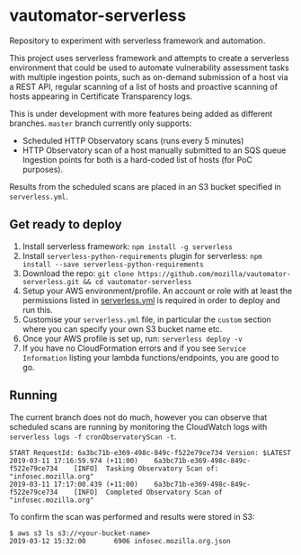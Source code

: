 # vautomator-serverless
Repository to experiment with serverless framework and automation.

This project uses serverless framework and attempts to create a serverless environment that could be used to automate vulnerability assessment tasks with multiple ingestion points, such as on-demand submission of a host via a REST API, regular scanning of a list of hosts and proactive scanning of hosts appearing in Certificate Transparency logs.

This is under development with more features being added as different branches. `master` branch currently only supports:
- Scheduled HTTP Observatory scans (runs every 5 minutes)
- HTTP Observatory scan of a host manually submitted to an SQS queue
Ingestion points for both is a hard-coded list of hosts (for PoC purposes).

Results from the scheduled scans are placed in an S3 bucket specified in `serverless.yml`.

## Get ready to deploy

1. Install serverless framework: `npm install -g serverless`
2. Install `serverless-python-requirements` plugin for serverless: `npm install --save serverless-python-requirements`
3. Download the repo: `git clone https://github.com/mozilla/vautomator-serverless.git && cd vautomator-serverless`
4. Setup your AWS environment/profile. An account or role with at least the permissions listed in [serverless.yml](https://github.com/mozilla/vautomator-serverless/blob/master/serverless.yml#L10-L26) is required in order to deploy and run this.
5. Customise your `serverless.yml` file, in particular the `custom` section where you can specify your own S3 bucket name etc.
6. Once your AWS profile is set up, run: `serverless deploy -v`
7. If you have no CloudFormation errors and if you see `Service Information` listing your lambda functions/endpoints, you are good to go.

## Running

The current branch does not do much, however you can observe that scheduled scans are running by monitoring the CloudWatch logs with `serverless logs -f cronObservatoryScan -t`.

```
START RequestId: 6a3bc71b-e369-498c-849c-f522e79ce734 Version: $LATEST
2019-03-11 17:16:59.974 (+11:00)	6a3bc71b-e369-498c-849c-f522e79ce734	[INFO]	Tasking Observatory Scan of: "infosec.mozilla.org"
2019-03-11 17:17:00.439 (+11:00)	6a3bc71b-e369-498c-849c-f522e79ce734	[INFO]	Completed Observatory Scan of "infosec.mozilla.org"
```

To confirm the scan was performed and results were stored in S3:
```
$ aws s3 ls s3://<your-bucket-name>
2019-03-12 15:32:00       6906 infosec.mozilla.org.json
```
